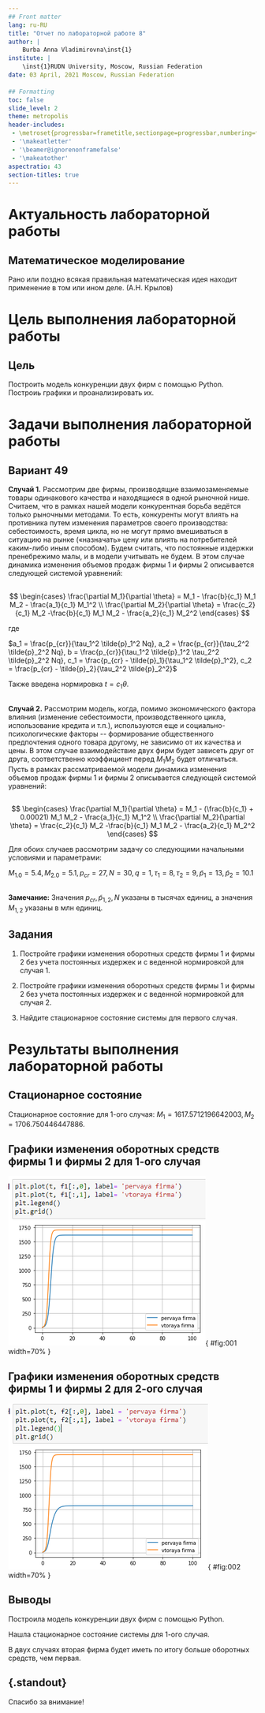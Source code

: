 ```yaml
---
## Front matter
lang: ru-RU
title: "Отчет по лабораторной работе 8"
author: |
	Burba Anna Vladimirovna\inst{1}
institute: |
	\inst{1}RUDN University, Moscow, Russian Federation
date: 03 April, 2021 Moscow, Russian Federation

## Formatting
toc: false
slide_level: 2
theme: metropolis
header-includes: 
 - \metroset{progressbar=frametitle,sectionpage=progressbar,numbering=fraction}
 - '\makeatletter'
 - '\beamer@ignorenonframefalse'
 - '\makeatother'
aspectratio: 43
section-titles: true
---
```


# **Актуальность лабораторной работы**

## Математическое моделирование

Рано или поздно всякая правильная математическая идея 
находит применение в том или ином деле. (А.Н. Крылов)

# **Цель выполнения лабораторной работы**

## Цель

Построить модель конкуренции двух фирм с помощью Python.
Построиь графики и проанализировать их.

# **Задачи выполнения лабораторной работы**

## Вариант 49

**Случай 1.** Рассмотрим две фирмы, производящие взаимозаменяемые товары одинакового качества и находящиеся в одной рыночной нише. Считаем, что в рамках
нашей модели конкурентная борьба ведётся только рыночными методами. То есть, конкуренты могут влиять на противника путем изменения параметров своего
производства: себестоимость, время цикла, но не могут прямо вмешиваться в ситуацию на рынке («назначать» цену или влиять на потребителей каким-либо иным
способом). Будем считать, что постоянные издержки пренебрежимо малы, и в модели учитывать не будем. В этом случае динамика изменения объемов продаж фирмы 1 
и фирмы 2 описывается следующей системой уравнений:

## 

$$ \begin{cases} \frac{\partial M_1}{\partial \theta} = M_1 - \frac{b}{c_1} M_1 M_2 - \frac{a_1}{c_1} M_1^2 \\ \frac{\partial M_2}{\partial \theta} = 
\frac{c_2}{c_1} M_2 -\frac{b}{c_1} M_1 M_2 - \frac{a_2}{c_1} M_2^2 \end{cases} $$

где

$a_1 = \frac{p_{cr}}{\tau_1^2 \tilde{p}_1^2 Nq}, a_2 = \frac{p_{cr}}{\tau_2^2 \tilde{p}_2^2 Nq}, b = \frac{p_{cr}}{\tau_1^2 \tilde{p}_1^2 
\tau_2^2 \tilde{p}_2^2 Nq}, c_1 = \frac{p_{cr} - \tilde{p}_1}{\tau_1^2 \tilde{p}_1^2}, c_2 = \frac{p_{cr} - \tilde{p}_2}{\tau_2^2 \tilde{p}_2^2}$

Также введена нормировка $t = c_1 \theta$.

## 

**Случай 2.** Рассмотрим модель, когда, помимо экономического фактора влияния (изменение себестоимости, производственного цикла, использование кредита и т.п.), 
используются еще и социально-психологические факторы -- формирование общественного предпочтения одного товара другому, не зависимо от их качества и цены. В 
этом случае взаимодействие двух фирм будет зависеть друг от друга, соответственно коэффициент перед $M_1 M_2$ будет отличаться. Пусть в рамках 
рассматриваемой модели динамика изменения объемов продаж фирмы 1 и фирмы 2 описывается следующей системой уравнений:

## 

$$ \begin{cases} \frac{\partial M_1}{\partial \theta} = M_1 - (\frac{b}{c_1} + 0.00021) M_1 M_2 - \frac{a_1}{c_1} M_1^2 \\ \frac{\partial M_2}{\partial 
\theta} = \frac{c_2}{c_1} M_2 -\frac{b}{c_1} M_1 M_2 - \frac{a_2}{c_1} M_2^2 \end{cases} $$

Для обоих случаев рассмотрим задачу со следующими начальными условиями и параметрами:

$M_{1.0} = 5.4, M_{2.0} = 5.1, p_{cr} = 27, N = 30, q = 1, \tau_1 = 8, \tau_2 = 9, \tilde{p}_1 = 13, \tilde{p}_2 = 10.1$

##

**Замечание:** Значения $p_{cr}, \tilde{p}_{1,2}, N$ указаны в тысячах единиц, а значения $M_{1,2}$ указаны в млн единиц.

## Задания

1. Постройте графики изменения оборотных средств фирмы 1 и фирмы 2 без учета постоянных издержек и с веденной нормировкой для случая 1.

2. Постройте графики изменения оборотных средств фирмы 1 и фирмы 2 без учета постоянных издержек и с веденной нормировкой для случая 2.

3. Найдите стационарное состояние системы для первого случая.

# **Результаты выполнения лабораторной работы**

## Стационарное состояние

Стационарное состояние для 1-ого случая: $M_1 = 1617.5712196642003, M_2 = 1706.750446447886$.

## Графики изменения оборотных средств фирмы 1 и фирмы 2 для 1-ого случая

![](image/8.png){ #fig:001 width=70% } 

## Графики изменения оборотных средств фирмы 1 и фирмы 2 для 2-ого случая

![](image/9.png){ #fig:002 width=70% }

## Выводы

Построила модель конкуренции двух фирм с помощью Python.

Нашла стационарное состояние системы для 1-ого случая.

В двух случаях вторая фирма  будет иметь по итогу больше оборотных средств, чем первая.

## {.standout}

Спасибо за внимание!
